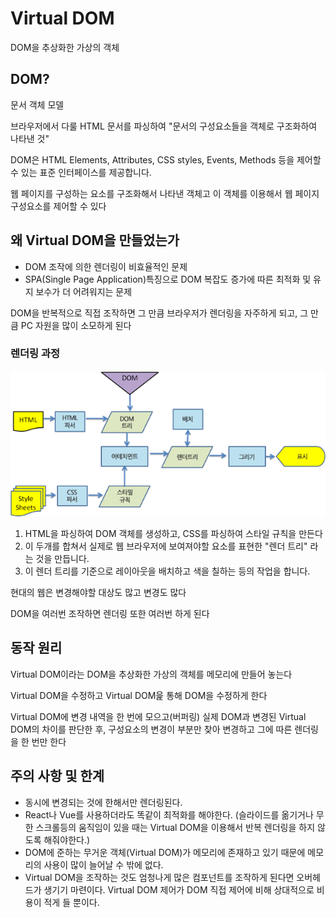 # Virtual DOM

DOM을 추상화한 가상의 객체

## DOM?

문서 객체 모델

브라우저에서 다룰 HTML 문서를 파싱하여 "문서의 구성요소들을 객체로 구조화하여 나타낸 것"

DOM은 HTML Elements, Attributes, CSS styles, Events, Methods 등을 제어할 수 있는 표준 인터페이스를 제공합니다.

웹 페이지를 구성하는 요소를 구조화해서 나타낸 객체고 이 객체를 이용해서 웹 페이지 구성요소를 제어할 수 있다

## 왜 Virtual DOM을 만들었는가

- DOM 조작에 의한 렌더링이 비효율적인 문제
- SPA(Single Page Application)특징으로 DOM 복잡도 증가에 따른 최적화 및 유지 보수가 더 어려워지는 문제

DOM을 반복적으로 직접 조작하면 그 만큼 브라우저가 렌더링을 자주하게 되고, 그 만큼 PC 자원을 많이 소모하게 된다

### 렌더링 과정

![browser-rendering](../img/brower-rendering.png)

1. HTML을 파싱하여 DOM 객체를 생성하고, CSS를 파싱하여 스타일 규칙을 만든다
2. 이 두개를 합쳐서 실제로 웹 브라우저에 보여져야할 요소를 표현한 "렌더 트리" 라는 것을 만듭니다.
3. 이 렌더 트리를 기준으로 레이아웃을 배치하고 색을 칠하는 등의 작업을 합니다.

현대의 웹은 변경해야할 대상도 많고 변경도 많다

DOM을 여러번 조작하면 렌더링 또한 여러번 하게 된다

## 동작 원리

Virtual DOM이라는 DOM을 추상화한 가상의 객체를 메모리에 만들어 놓는다

Virtual DOM을 수정하고 Virtual DOM읉 통해 DOM을 수정하게 한다

Virtual DOM에 변경 내역을 한 번에 모으고(버퍼링) 실제 DOM과 변경된 Virtual DOM의 차이를 판단한 후, 구성요소의 변경이 부분만 찾아 변경하고 그에 따른 렌더링을 한 번만 한다

## 주의 사항 및 한계

- 동시에 변경되는 것에 한해서만 렌더링된다.
- React나 Vue를 사용하더라도 똑같이 최적화를 해야한다. (슬라이드를 옮기거나 무한 스크롤등의 움직임이 있을 때는 Virtual DOM을 이용해서 반복 렌더링을 하지 않도록 해줘야한다.)
- DOM에 준하는 무거운 객체(Virtual DOM)가 메모리에 존재하고 있기 때문에 메모리의 사용이 많이 늘어날 수 밖에 없다.
- Virtual DOM을 조작하는 것도 엄청나게 많은 컴포넌트를 조작하게 된다면 오버헤드가 생기기 마련이다. Virtual DOM 제어가 DOM 직접 제어에 비해 상대적으로 비용이 적게 들 뿐이다.